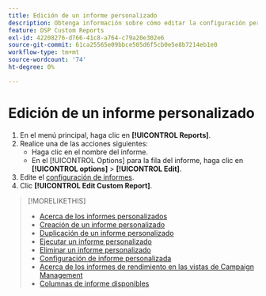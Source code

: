 ```yaml
---
title: Edición de un informe personalizado
description: Obtenga información sobre cómo editar la configuración personalizada de informes.
feature: DSP Custom Reports
exl-id: 42208276-d766-41c8-a764-c79a20e302e6
source-git-commit: 61ca25565e09bbce505d6f5cb0e5e8b7214eb1e0
workflow-type: tm+mt
source-wordcount: '74'
ht-degree: 0%

---
```


# Edición de un informe personalizado

1. En el menú principal, haga clic en **[!UICONTROL Reports]**.
1. Realice una de las acciones siguientes:
   * Haga clic en el nombre del informe.
   * En el [!UICONTROL Options] para la fila del informe, haga clic en **[!UICONTROL options]** > **[!UICONTROL Edit]**.
1. Edite el [configuración de informes](/help/dsp/reports/report-settings.md).
1. Clic **[!UICONTROL Edit Custom Report]**.

>[!MORELIKETHIS]
>
>* [Acerca de los informes personalizados](/help/dsp/reports/report-about.md)
>* [Creación de un informe personalizado](/help/dsp/reports/report-create.md)
>* [Duplicación de un informe personalizado](/help/dsp/reports/report-copy.md)
>* [Ejecutar un informe personalizado](/help/dsp/reports/report-run-now.md)
>* [Eliminar un informe personalizado](/help/dsp/reports/report-delete.md)
>* [Configuración de informe personalizada](/help/dsp/reports/report-settings.md)
>* [Acerca de los informes de rendimiento en las vistas de Campaign Management](/help/dsp/campaign-management/reports/campaign-reports-about.md)
>* [Columnas de informe disponibles](/help/dsp/reports/report-columns.md)
